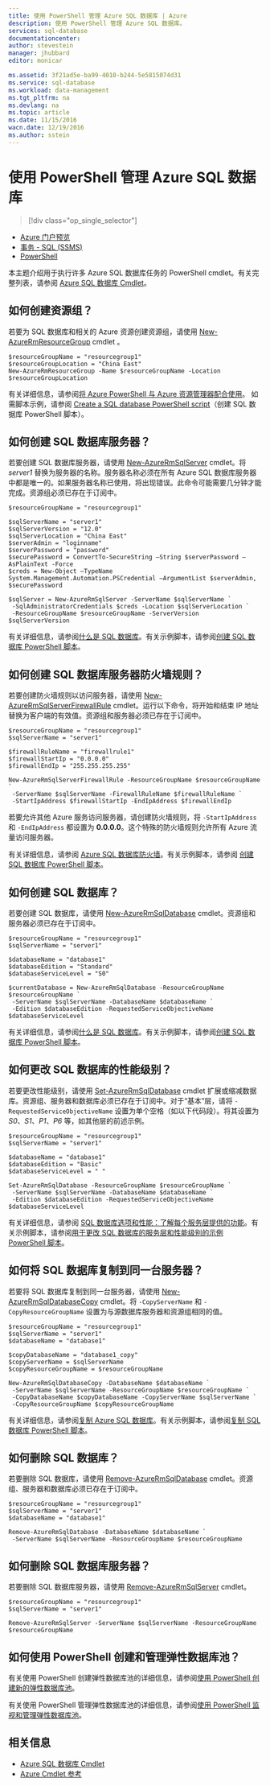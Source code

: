 ```yaml
---
title: 使用 PowerShell 管理 Azure SQL 数据库 | Azure
description: 使用 PowerShell 管理 Azure SQL 数据库。
services: sql-database
documentationcenter: 
author: stevestein
manager: jhubbard
editor: monicar

ms.assetid: 3f21ad5e-ba99-4010-b244-5e5815074d31
ms.service: sql-database
ms.workload: data-management
ms.tgt_pltfrm: na
ms.devlang: na
ms.topic: article
ms.date: 11/15/2016
wacn.date: 12/19/2016
ms.author: sstein
---
```


# 使用 PowerShell 管理 Azure SQL 数据库

> [!div class="op_single_selector"]
- [Azure 门户预览](./sql-database-manage-portal.md)
- [事务 - SQL (SSMS)](./sql-database-manage-azure-ssms.md)
- [PowerShell](./sql-database-manage-powershell.md)

本主题介绍用于执行许多 Azure SQL 数据库任务的 PowerShell cmdlet。有关完整列表，请参阅 [Azure SQL 数据库 Cmdlet](https://msdn.microsoft.com/zh-cn/library/mt574084(v=azure.300).aspx)。

## 如何创建资源组？
若要为 SQL 数据库和相关的 Azure 资源创建资源组，请使用 [New-AzureRmResourceGroup](https://msdn.microsoft.com/zh-cn/library/azure/mt759837(v=azure.300).aspx) cmdlet 。

```
$resourceGroupName = "resourcegroup1"
$resourceGroupLocation = "China East"
New-AzureRmResourceGroup -Name $resourceGroupName -Location $resourceGroupLocation
```

有关详细信息，请参阅[将 Azure PowerShell 与 Azure 资源管理器配合使用](../azure-resource-manager/powershell-azure-resource-manager.md)。
如需脚本示例，请参阅 [Create a SQL database PowerShell script](./sql-database-get-started-powershell.md#create-a-sql-database-powershell-script)（创建 SQL 数据库 PowerShell 脚本）。

## 如何创建 SQL 数据库服务器？
若要创建 SQL 数据库服务器，请使用 [New-AzureRmSqlServer](https://msdn.microsoft.com/zh-cn/library/azure/mt603715(v=azure.300).aspx) cmdlet。将 *server1* 替换为服务器的名称。服务器名称必须在所有 Azure SQL 数据库服务器中都是唯一的。如果服务器名称已使用，将出现错误。此命令可能需要几分钟才能完成。资源组必须已存在于订阅中。

	$resourceGroupName = "resourcegroup1"

	$sqlServerName = "server1"
	$sqlServerVersion = "12.0"
	$sqlServerLocation = "China East"
	$serverAdmin = "loginname"
	$serverPassword = "password" 
	$securePassword = ConvertTo-SecureString –String $serverPassword –AsPlainText -Force
	$creds = New-Object –TypeName System.Management.Automation.PSCredential –ArgumentList $serverAdmin, $securePassword
    
	$sqlServer = New-AzureRmSqlServer -ServerName $sqlServerName `
	 -SqlAdministratorCredentials $creds -Location $sqlServerLocation `
	 -ResourceGroupName $resourceGroupName -ServerVersion $sqlServerVersion

有关详细信息，请参阅[什么是 SQL 数据库](./sql-database-technical-overview.md)。有关示例脚本，请参阅[创建 SQL 数据库 PowerShell 脚本](./sql-database-get-started-powershell.md#create-a-sql-database-powershell-script)。

## 如何创建 SQL 数据库服务器防火墙规则？
若要创建防火墙规则以访问服务器，请使用 [New-AzureRmSqlServerFirewallRule](https://msdn.microsoft.com/zh-cn/library/azure/mt603860(v=azure.300).aspx) cmdlet。运行以下命令，将开始和结束 IP 地址替换为客户端的有效值。资源组和服务器必须已存在于订阅中。

	$resourceGroupName = "resourcegroup1"
	$sqlServerName = "server1"

	$firewallRuleName = "firewallrule1"
	$firewallStartIp = "0.0.0.0"
	$firewallEndIp = "255.255.255.255"

	New-AzureRmSqlServerFirewallRule -ResourceGroupName $resourceGroupName `
	 -ServerName $sqlServerName -FirewallRuleName $firewallRuleName `
	 -StartIpAddress $firewallStartIp -EndIpAddress $firewallEndIp

若要允许其他 Azure 服务访问服务器，请创建防火墙规则，将 `-StartIpAddress` 和 `-EndIpAddress` 都设置为 **0.0.0.0**。这个特殊的防火墙规则允许所有 Azure 流量访问服务器。

有关详细信息，请参阅 [Azure SQL 数据库防火墙](./sql-database-firewall-configure.md)。有关示例脚本，请参阅 [创建 SQL 数据库 PowerShell 脚本](./sql-database-get-started-powershell.md#create-a-sql-database-powershell-script)。

## 如何创建 SQL 数据库？
若要创建 SQL 数据库，请使用 [New-AzureRmSqlDatabase](https://msdn.microsoft.com/zh-cn/library/azure/mt619339(v=azure.300).aspx) cmdlet。资源组和服务器必须已存在于订阅中。

	$resourceGroupName = "resourcegroup1"
	$sqlServerName = "server1"

	$databaseName = "database1"
	$databaseEdition = "Standard"
	$databaseServiceLevel = "S0"

	$currentDatabase = New-AzureRmSqlDatabase -ResourceGroupName $resourceGroupName `
	 -ServerName $sqlServerName -DatabaseName $databaseName `
	 -Edition $databaseEdition -RequestedServiceObjectiveName $databaseServiceLevel

有关详细信息，请参阅[什么是 SQL 数据库](./sql-database-technical-overview.md)。有关示例脚本，请参阅[创建 SQL 数据库 PowerShell 脚本](./sql-database-get-started-powershell.md#create-a-sql-database-powershell-script)。

## 如何更改 SQL 数据库的性能级别？
若要更改性能级别，请使用 [Set-AzureRmSqlDatabase](https://msdn.microsoft.com/zh-cn/library/azure/mt619433(v=azure.300).aspx) cmdlet 扩展或缩减数据库。资源组、服务器和数据库必须已存在于订阅中。对于“基本”层，请将 `-RequestedServiceObjectiveName` 设置为单个空格（如以下代码段）。将其设置为 *S0*、*S1*、*P1*、*P6* 等，如其他层的前述示例。

	$resourceGroupName = "resourcegroup1"
	$sqlServerName = "server1"

	$databaseName = "database1"
	$databaseEdition = "Basic"
	$databaseServiceLevel = " "

	Set-AzureRmSqlDatabase -ResourceGroupName $resourceGroupName `
	 -ServerName $sqlServerName -DatabaseName $databaseName `
	 -Edition $databaseEdition -RequestedServiceObjectiveName $databaseServiceLevel

有关详细信息，请参阅 [SQL 数据库选项和性能：了解每个服务层提供的功能](./sql-database-service-tiers.md)。有关示例脚本，请参阅[用于更改 SQL 数据库的服务层和性能级别的示例 PowerShell 脚本](./sql-database-scale-up-powershell.md#sample-powershell-script-to-change-the-service-tier-and-performance-level-of-your-sql-database)。

## 如何将 SQL 数据库复制到同一台服务器？
若要将 SQL 数据库复制到同一台服务器，请使用 [New-AzureRmSqlDatabaseCopy](https://msdn.microsoft.com/zh-cn/library/azure/mt603644(v=azure.300).aspx) cmdlet。将 `-CopyServerName` 和 `-CopyResourceGroupName` 设置为与源数据库服务器和资源组相同的值。

	$resourceGroupName = "resourcegroup1"
	$sqlServerName = "server1"
	$databaseName = "database1"

	$copyDatabaseName = "database1_copy"
	$copyServerName = $sqlServerName
	$copyResourceGroupName = $resourceGroupName

	New-AzureRmSqlDatabaseCopy -DatabaseName $databaseName `
	 -ServerName $sqlServerName -ResourceGroupName $resourceGroupName `
	 -CopyDatabaseName $copyDatabaseName -CopyServerName $sqlServerName `
	 -CopyResourceGroupName $copyResourceGroupName

有关详细信息，请参阅[复制 Azure SQL 数据库](./sql-database-copy.md)。有关示例脚本，请参阅[复制 SQL 数据库 PowerShell 脚本](./sql-database-copy-powershell.md#example-powershell-script)。

## 如何删除 SQL 数据库？
若要删除 SQL 数据库，请使用 [Remove-AzureRmSqlDatabase](https://msdn.microsoft.com/zh-cn/library/azure/mt619368(v=azure.300).aspx) cmdlet。资源组、服务器和数据库必须已存在于订阅中。

	$resourceGroupName = "resourcegroup1"
	$sqlServerName = "server1"
	$databaseName = "database1"

	Remove-AzureRmSqlDatabase -DatabaseName $databaseName `
	 -ServerName $sqlServerName -ResourceGroupName $resourceGroupName

## 如何删除 SQL 数据库服务器？
若要删除 SQL 数据库服务器，请使用 [Remove-AzureRmSqlServer](https://msdn.microsoft.com/zh-cn/library/azure/mt603488(v=azure.300).aspx) cmdlet。

	$resourceGroupName = "resourcegroup1"
	$sqlServerName = "server1"

	Remove-AzureRmSqlServer -ServerName $sqlServerName -ResourceGroupName $resourceGroupName

## 如何使用 PowerShell 创建和管理弹性数据库池？
有关使用 PowerShell 创建弹性数据库池的详细信息，请参阅[使用 PowerShell 创建新的弹性数据库池](./sql-database-elastic-pool-create-powershell.md)。

有关使用 PowerShell 管理弹性数据库池的详细信息，请参阅[使用 PowerShell 监视和管理弹性数据库池](./sql-database-elastic-pool-manage-powershell.md)。

## 相关信息
- [Azure SQL 数据库 Cmdlet](https://msdn.microsoft.com/zh-cn/library/azure/mt574084(v=azure.300).aspx)
- [Azure Cmdlet 参考](https://msdn.microsoft.com/zh-cn/library/azure/dn708514(v=azure.300).aspx)

<!---HONumber=Mooncake_1212_2016-->